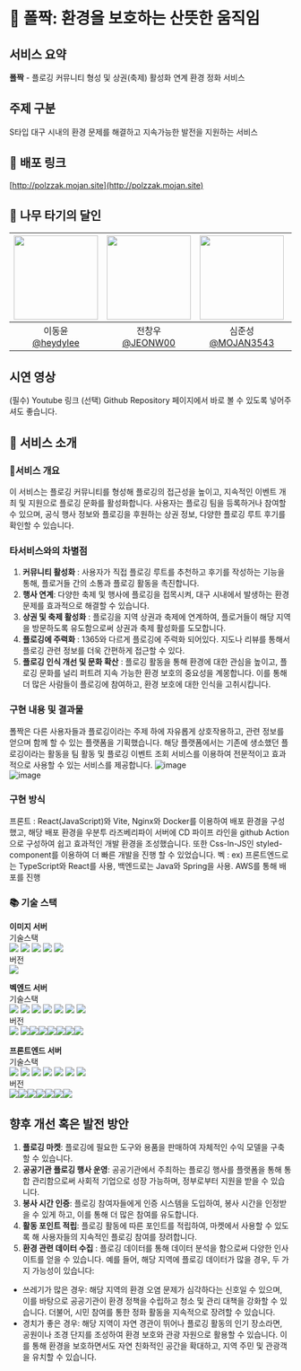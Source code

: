 # 🐸 폴짝: 환경을 보호하는 산뜻한 움직임
## 서비스 요약
**폴짝** - 플로깅 커뮤니티 형성 및 상권(축제) 활성화 연계 환경 정화 서비스

## 주제 구분 
S타입 대구 시내의 환경 문제를 해결하고 지속가능한 발전을 지원하는 서비스 

## 📱 배포 링크
[http://polzzak.mojan.site](http://polzzak.mojan.site)

## 🌲 나무 타기의 달인
|<img src="https://avatars.githubusercontent.com/u/174276728?v=4" width="150" height="150"/>|<img src="https://avatars.githubusercontent.com/u/130034324?v=4" width="150" height="150"/>|<img src="https://avatars.githubusercontent.com/u/71973291?v=4" width="150" height="150"/>|<img src="https://avatars.githubusercontent.com/u/172799476?v=4" width="150" height="150"/>|
|:-:|:-:|:-:|:-:|
|이동윤<br/>[@heydylee](https://github.com/heydylee)|전창우<br/>[@JEONW00](https://github.com/JEONW00)|심준성<br/>[@MOJAN3543](https://github.com/MOJAN3543)|윤강훈<br/>[@YoonGangHoon](https://github.com/YoonGangHoon)|

## 시연 영상
(필수) Youtube 링크
(선택) Github Repository 페이지에서 바로 볼 수 있도록 넣어주셔도 좋습니다.


## 💬 서비스 소개
### 🔧서비스 개요
이 서비스는 플로깅 커뮤니티를 형성해 플로깅의 접근성을 높이고, 지속적인 이벤트 개최 및 지원으로 플로깅 문화를 활성화합니다. 사용자는 플로깅 팀을 등록하거나 참여할 수 있으며, 공식 행사 정보와 플로깅을 후원하는 상권 정보, 다양한 플로깅 루트 후기를 확인할 수 있습니다.

### 타서비스와의 차별점
1. **커뮤니티 활성화** : 사용자가 직접 플로깅 루트를 추천하고 후기를 작성하는 기능을 통해, 플로거들 간의 소통과 플로깅 활동을 촉진합니다.
2. **행사 연계**: 다양한 축제 및 행사에 플로깅을 접목시켜, 대구 시내에서 발생하는 환경 문제를 효과적으로 해결할 수 있습니다.
3. **상권 및 축제 활성화** : 플로깅을 지역 상권과 축제에 연계하여, 플로거들이 해당 지역을 방문하도록 유도함으로써 상권과 축제 활성화를 도모합니다.
4. **플로깅에 주력화** : 1365와 다르게 플로깅에 주력화 되어있다. 지도나 리뷰를 통해서 플로깅 관련 정보를 더욱 간편하게 접근할 수 있다.
5. **플로깅 인식 개선 및 문화 확산** : 플로깅 활동을 통해 환경에 대한 관심을 높이고, 플로깅 문화를 널리 퍼트려 지속 가능한 환경 보호의 중요성을 계몽합니다. 이를 통해 더 많은 사람들이 플로깅에 참여하고, 환경 보호에 대한 인식을 고취시킵니다.

### 구현 내용 및 결과물
폴짝은 다른 사용자들과 플로깅이라는 주제 하에 자유롭게 상호작용하고, 관련 정보를 얻으며 함께 할 수 있는 플랫폼을 기획했습니다. 해당 플랫폼에서는 기존에 생소했던 플로깅이라는 활동을 팀 활동 및 플로깅 이벤트 조회 서비스를 이용하여 전문적이고 효과적으로 사용할 수 있는 서비스를 제공합니다.
![image](https://github.com/user-attachments/assets/15dfa232-3431-499c-a9aa-c9004d94d028)  
![image](https://github.com/user-attachments/assets/1a10d4c5-9118-4a26-a7d1-762c570f4a7d)


### 구현 방식
프론트 : React(JavaScript)와 Vite, Nginx와 Docker를 이용하여 배포 환경을 구성했고, 해당 배포 환경을 우분투 라즈베리파이 서버에 CD 파이프 라인을 github Action으로 구성하여 쉽고 효과적인 개발 환경을 조성했습니다. 또한 Css-In-JS인 styled-component를 이용하여 더 빠른 개발을 진행 할 수 있었습니다.
벡 : 
ex) 프론트엔드로는 TypeScript와 React를 사용, 백엔드로는 Java와 Spring을 사용. AWS를 통해 배포를 진행

### 📚 기술 스택
**이미지 서버** 
<br/>
기술스택
<br/>
<img src="https://img.shields.io/badge/Python-3776AB?style=for-the-badge&logo=Python&logoColor=white"/> <img src="https://img.shields.io/badge/Flask-000000?style=for-the-badge&logo=Flask&logoColor=white"/> <img src="https://img.shields.io/badge/githubactions-2088FF?style=for-the-badge&logo=githubactions&logoColor=white"/> <img src="https://img.shields.io/badge/Docker-2496ED?style=for-the-badge&logo=Docker&logoColor=white"/> <img src="https://img.shields.io/badge/styledcomponents-DB7093?style=for-the-badge&logo=nginx&logoColor=white"/>
<br/>
버전
<br/>
<img src="https://img.shields.io/badge/Flask-2.5.1-blue"/>


**벡엔드 서버**<br/>
기술스택 <br/>
<img src="https://img.shields.io/badge/Python-3776AB?style=for-the-badge&logo=Python&logoColor=white"/> <img src="https://img.shields.io/badge/Flask-000000?style=for-the-badge&logo=Flask&logoColor=white"/> <img src="https://img.shields.io/badge/swagger-85EA2D?style=for-the-badge&logo=swagger&logoColor=white"/> <img src="https://img.shields.io/badge/githubactions-2088FF?style=for-the-badge&logo=githubactions&logoColor=white"/> <img src="https://img.shields.io/badge/sqlite-003B57?style=for-the-badge&logo=sqlite&logoColor=white"/> <img src="https://img.shields.io/badge/sqlalchemy-D71F00?style=for-the-badge&logo=sqlalchemy&logoColor=white"/> <img src="https://img.shields.io/badge/Docker-2496ED?style=for-the-badge&logo=Docker&logoColor=white"/><br/>
버전<br/>
<img src="https://img.shields.io/badge/Flask-2.3.2-blue"/> <img src="https://img.shields.io/badge/flask--restx-1.3.0-blue"/><img src="https://img.shields.io/badge/Flask--Migrate-4.0.7-blue"/><img src="https://img.shields.io/badge/flask__cors-5.0.0-blue"/><img src="https://img.shields.io/badge/Flask--SQLAlchemy-3.1.1-white"/><img src="https://img.shields.io/badge/SQLAlchemy-2.0.31-white"/><img src="https://img.shields.io/badge/requests-2.32.3-yellow"/><img src="https://img.shields.io/badge/Werkzeug-3.0.1-yellow"/>

**프론트엔드 서버**<br/>
기술스택<br/>
<img src="https://img.shields.io/badge/react-61DAFB?style=for-the-badge&logo=react&logoColor=white"/> <img src="https://img.shields.io/badge/javascript-F7DF1E?style=for-the-badge&logo=javascript&logoColor=white"/> <img src="https://img.shields.io/badge/vite-646CFF?style=for-the-badge&logo=vite&logoColor=white"/> <img src="https://img.shields.io/badge/Docker-2496ED?style=for-the-badge&logo=Docker&logoColor=white"/> <img src="https://img.shields.io/badge/nginx-009639?style=for-the-badge&logo=nginx&logoColor=white"/> <img src="https://img.shields.io/badge/styledcomponents-DB7093?style=for-the-badge&logo=nginx&logoColor=white"/> <img src="https://img.shields.io/badge/githubactions-2088FF?style=for-the-badge&logo=githubactions&logoColor=white"/>
<br/>
버전<br/>
<img src="https://img.shields.io/badge/axios-1.7.7-orange"/><img src="https://img.shields.io/badge/react-18.3.1-blue"/><img src="https://img.shields.io/badge/react--dom-18.3.1-blue"/><img src="https://img.shields.io/badge/react--icons-5.3.0-blue"/><img src="https://img.shields.io/badge/react--router--dom-6.26.2-blue"/><img src="https://img.shields.io/badge/styled--components-6.1.13-pink"/><img src="https://img.shields.io/badge/vite-6.1.13-violet"/>



## 향후 개선 혹은 발전 방안
1. **플로깅 마켓**: 플로깅에 필요한 도구와 용품을 판매하여 자체적인 수익 모델을 구축할 수 있습니다.
2. **공공기관 플로깅 행사 운영**: 공공기관에서 주최하는 플로깅 행사를 플랫폼을 통해 통합 관리함으로써 사회적 기업으로 성장 가능하며, 정부로부터 지원을 받을 수 있습니다.
3. **봉사 시간 인증**: 플로깅 참여자들에게 인증 시스템을 도입하여, 봉사 시간을 인정받을 수 있게 하고, 이를 통해 더 많은 참여를 유도합니다.
4. **활동 포인트 적립**: 플로깅 활동에 따른 포인트를 적립하여, 마켓에서 사용할 수 있도록 해 사용자들의 지속적인 플로깅 참여를 장려합니다.
5. **환경 관련 데이터 수집** : 플로깅 데이터를 통해 데이터 분석을 함으로써 다양한 인사이트를 얻을 수 있습니다. 예를 들어, 해당 지역에 플로깅 데이터가 많을 경우, 두 가지 가능성이 있습니다:
 - 쓰레기가 많은 경우: 해당 지역의 환경 오염 문제가 심각하다는 신호일 수 있으며, 이를 바탕으로 공공기관이 환경 정책을 수립하고 청소 및 관리 대책을 강화할 수 있습니다. 더불어, 시민 참여를 통한 정화 활동을 지속적으로 장려할 수 있습니다.
 - 경치가 좋은 경우: 해당 지역이 자연 경관이 뛰어나 플로깅 활동의 인기 장소라면, 공원이나 조경 단지를 조성하여 환경 보호와 관광 자원으로 활용할 수 있습니다. 이를 통해 환경을 보호하면서도 자연 친화적인 공간을 확대하고, 지역 주민 및 관광객을 유치할 수 있습니다.
